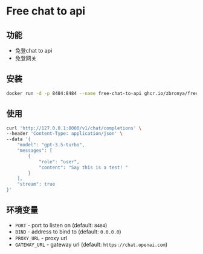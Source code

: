 # Free chat to api

## 功能
- 免登chat to api
- 免登网关

## 安装
```bash
docker run -d -p 8484:8484 --name free-chat-to-api ghcr.io/zbronya/free-chat-to-api:latest
```

## 使用
```bash
curl 'http://127.0.0.1:8000/v1/chat/completions' \
--header 'Content-Type: application/json' \
--data '{
    "model": "gpt-3.5-turbo",
    "messages": [
        {
            "role": "user",
            "content": "Say this is a test! "
        }
    ],
    "stream": true
}'
```

## 环境变量
- `PORT` - port to listen on (default: `8484`)
- `BIND` - address to bind to (default: `0.0.0.0`)
- `PROXY_URL` - proxy url
- `GATEWAY_URL` - gateway url (default: `https://chat.openai.com`)
